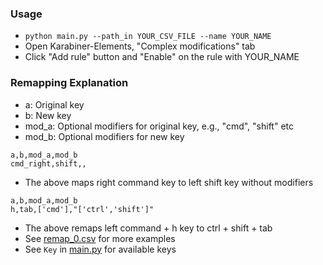 ### Usage
- `python main.py --path_in YOUR_CSV_FILE --name YOUR_NAME`
- Open Karabiner-Elements, "Complex modifications" tab
- Click "Add rule" button and "Enable" on the rule with YOUR_NAME

### Remapping Explanation
- a: Original key
- b: New key
- mod_a: Optional modifiers for original key, e.g., "cmd", "shift" etc
- mod_b: Optional modifiers for new key
```
a,b,mod_a,mod_b
cmd_right,shift,,
```
- The above maps right command key to left shift key without modifiers
```
a,b,mod_a,mod_b
h,tab,['cmd'],"['ctrl','shift']"
```
- The above remaps left command + h key to ctrl + shift + tab
- See [remap_0.csv](remap_0.csv) for more examples
- See `Key` in [main.py](main.py) for available keys
